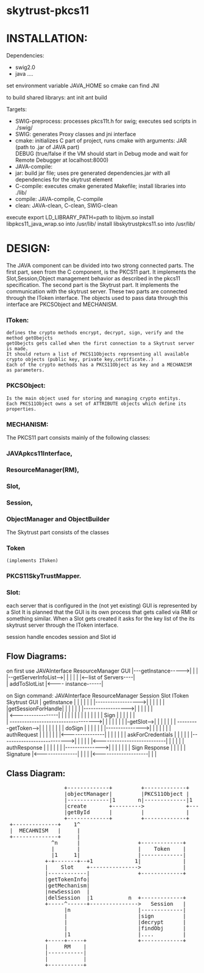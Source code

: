 skytrust-pkcs11
===============

# INSTALLATION:

Dependencies:
 - swig2.0
 - java
 ....

set environment variable JAVA_HOME so cmake can find JNI

to build shared librarys: 
 ant init
 ant build

Targets:
 - SWIG-preprocess: processes pkcs11t.h for swig; executes sed scripts in ./swig/
 - SWIG: generates Proxy classes and jni interface
 - cmake: initializes C part of project, runs cmake with arguments: JAR (path to .jar of JAVA part)  
 																																		DEBUG (true/false if the VM should start in Debug mode and wait for Remote Debugger at localhost:8000)
 - JAVA-compile: 
 - jar: build jar file; uses pre generated dependencies.jar with all dependencies for the skytrust element 
 - C-compile: executes cmake generated Makefile; install libraries into ./lib/
 - compile: JAVA-compile, C-compile
 - clean: JAVA-clean, C-clean, SWIG-clean



execute export LD_LIBRARY_PATH=path to libjvm.so
install libpkcs11_java_wrap.so into /usr/lib/
install libskytrustpkcs11.so into /usr/lib/

# DESIGN:
The JAVA component can be divided into two strong connected parts. 
The first part, seen from the C component, is the PKCS11 part. 
It implements the Slot,Session,Object management behavior as described in the pkcs11 specification.
The second part is the Skytrust part. It implements the communication with the skytrust server.
These two parts are connected through the IToken interface. The objects used to pass data 
through this interface are PKCSObject and MECHANISM.

### IToken: 
	defines the crypto methods encrypt, decrypt, sign, verify and the method getObejcts
	getObejcts gets called when the first connection to a Skytrust server is made.
	It should return a list of PKCS11Objects representing all available crypto objects (public key, private key,certificate..)
	Each of the crypto methods has a PKCS11Object as key and a MECHANISM as parameters.
	
### PKCSObject:
	Is the main object used for storing and managing crypto entitys.
	Each PKCS11Object owns a set of ATTRIBUTE objects which define its properties.

### MECHANISM:
	
The PKCS11 part consists mainly of the following classes: 
### JAVApkcs11Interface,
### ResourceManager(RM),
### Slot,
### Session,
### ObjectManager and ObjectBuilder



The Skytrust part consists of the classes 
### Token 
	(implements IToken)
### PKCS11SkyTrustMapper. 



### Slot:
each server that is configured in the (not yet existing) GUI is represented by a Slot
It is planned that the GUI is its own process that gets called via RMI or something similar.
When a Slot gets created it asks for the key list of the its skytrust server through the IToken interface.

session handle encodes session and Slot id
## Flow Diagrams:

on first use
JAVAInterface			ResourceManager				    		GUI
    |---getInstance----->|											|
    |    								 |--getServerInfoList-->|
		|										 |											|
		|										 |<--list of Servers----|	
		|							addToSlotList
		|<---- instance------|

on Sign command:
JAVAInterface			ResourceManager				Session			Slot			IToken			   Skytrust     	 GUI
    |   getInstance     |                 |           |         |								 |           |
    |------------------>|                 |           |         |								 |           |
		|getSessionForHandle|                 |           |         |                |           |
		|------------------>|                 |           |         |								 |           |						
		|	<-----------------|                 |           |         |								 |           |
		|									  |                 |           |         |								 |           |
		|			    	Sign    |                 |           |         |								 |           |			
		|	----------------------------------->|           |         |								 |           |
		|										|									|-getSlot-->|         |								 |           |
		|										|									|	---------getToken-->|								 |           |
		|										|									|						|					|	   doSign  	   |           |
		|										|									|						|  				|--------------->|           |
		|										|									|						|					|		authRequest  |           |
		|										|									|						|					|<---------------|           |
		|										|									|						|		      |    askForCredentials       |
		|										|									|						|					|--------------------------->|
		|										|									|						|				  |<---------------------------|
		|										|									|						|					|	authResponse   |					 |
		|										|									|						|					|--------------->|					 |
		|										|									|						|					|  Sign Response |					 |
		|										|									|      Signature			|<---------------|					 |
		|										|									|<--------------------|								 |					 |




## Class Diagram:

<pre>
                  +-------------+         +-------------+       +---------+
                  |objectManager|         |PKCS11Object |       |ATTRIBUTE|
                  |-------------|1       n|-------------|1     n|---------|
                  |create       +--------->             +------->         |
                  |getById      |         |             |       |         |
                  +-------------+         +-------------+       +---------+
 +--------------+    1^
 |  MECAHNISM   |     |
 +--------------+     |
              ^n      |                  +-------------+
              |       |                  |    Token    |
              |1     1|                  |-------------|
            +-+-------+--+1             1|             |
            |    Slot    +--------------->             |         +---------+
            |------------|               +-------------+         |   GUI   |
            |getTokenInfo|                                       |---------|
            |getMechanism|                                       |         |
            |newSession  |                                       |         |
            |delSession  |1           n  +-------------+         +---------+
            +-----^------+--------------->   Session   |
                  |n                     |-------------|
                  |                      |sign         |
                  |                      |decrypt      |
                  |                      |findObj      |
                  |1                     |....         |
            +-----+-----+                +-------------+
            |     RM    |
            |-----------|
            |           |
            +-----------+
</pre>




